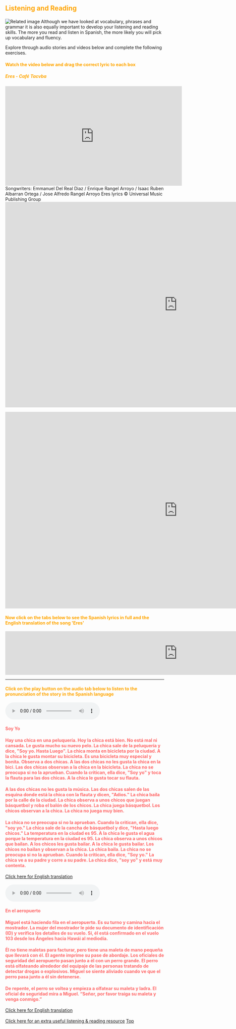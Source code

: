 <h2><p style="color:orange;">Listening and Reading</p></h2>
<p></p>
<img class="imgLeft"
src="http://catplanet.org/wp-content/uploads/2014/02/Is-silicon-the-same.jpg" 
alt="Related image">
Although we have looked at vocabulary, phrases and grammar it is also equally important to develop your listening and reading skills. The more you read and listen in Spanish, the more likely you will pick up vocabulary and fluency.
<p></p>
Explore through audio stories and videos below and complete the following exercises.
 <div style="clear:both;"> </div>
 <h4><p style="color:orange;">Watch the video below and drag the correct lyric to each box</p></h4>
 <h5><p style="color:orange;">Eres - Café Tacvba</p></h5>
 <iframe width="560" height="315" src="https://www.youtube.com/embed/98Akpf1ph2o" frameborder="0" allow="accelerometer; autoplay; encrypted-media; gyroscope; picture-in-picture" allowfullscreen></iframe>
Songwriters: Emmanuel Del Real Diaz / Enrique Rangel Arroyo / Isaac Ruben Albarran Ortega / Jose Alfredo Rangel Arroyo
Eres lyrics © Universal Music Publishing Group
 <br>
<iframe src="https://h5p.org/h5p/embed/394365" width="1090" height="650" frameborder="0" allowfullscreen="allowfullscreen"></iframe><script src="https://h5p.org/sites/all/modules/h5p/library/js/h5p-resizer.js" charset="UTF-8"></script>
<p></p>
<iframe src="https://h5p.org/h5p/embed/394368" width="1090" height="622" frameborder="0" allowfullscreen="allowfullscreen"></iframe><script src="https://h5p.org/sites/all/modules/h5p/library/js/h5p-resizer.js" charset="UTF-8"></script>
<br>
<h4><p style="color:orange;">Now click on the tabs below to see the Spanish lyrics in full and the English translation of the song 'Eres'</p></h4>
 <p></p>
<iframe src="https://h5p.org/h5p/embed/394340" width="1090" height="138" frameborder="0" allowfullscreen="allowfullscreen"></iframe><script src="https://h5p.org/sites/all/modules/h5p/library/js/h5p-resizer.js" charset="UTF-8"></script>
<hr>
<h4><p style="color:orange;">Click on the play button on the audio tab below to listen to the pronunciation of the story in the Spanish language</p></h4>
<p></p>
<audio controls>
 
  <source src="assets/css/test/TextTo.mp3" type="audio/mpeg">
  Your browser does not support the audio tag.
</audio>
<h4><p style="color:#ff6666;">Soy Yo</p></h4>
<h4><p style="color:#ff6666;">Hay una chica en una peluquería. Hoy la chica está bien. No está mal ni cansada. Le gusta mucho su nuevo pelo. La chica sale de la peluquería y dice, "Soy yo. Hasta Luego". La chica monta en bicicleta por la ciudad. A la chica le gusta montar su bicicleta. Es una bicicleta muy especial y bonita. Observa a dos chicas. A las dos chicas no les gusta la chica en la bici. Las dos chicas observan a la chica en la bicicleta. La chica no se preocupa si no la aprueban. Cuando la critican, ella dice, "Soy yo" y toca la flauta para las dos chicas. A la chica le gusta tocar su flauta. </p></h4>

<h4><p style="color:#ff6666;"> A las dos chicas no les gusta la música. Las dos chicas salen de las esquina donde está la chica con la flauta y dicen, "Adios." La chica baila por la calle de la ciudad. La chica observa a unos chicos que juegan básquetbol y roba el balón de los chicos. La chica juega básquetbol. Los chicos observan a la chica. La chica no juega muy bien. </p></h4>

 <h4><p style="color:#ff6666;">La  chica no se preocupa si no la aprueban. Cuando la critican, ella dice, "soy yo." La chica sale de la cancha de básquetbol y dice, "Hasta luego chicos." La temperatura en la ciudad es 95. A la chica le gusta el agua porque la temperatura en la ciudad es 95. La chica observa a unos chicos que bailan. A los chicos les gusta bailar. A la chica le gusta bailar. Los chicos no bailan y observan a la chica. La chica baila. La chica no se preocupa si no la aprueban. Cuando la critican, ella dice, "Soy yo." La chica ve a su padre y corre a su padre. La chica dice, "soy yo" y está muy contenta.</p></h4>
 <p>
  <a style="float:left;" href="landr1.html" class="btn2">Click here for English translation</a>
  </p>
 <div style="clear:both;"> </div>
 <br>

<audio controls>
 
  <source src="assets/css/test/AbsoluteBegReading5-Aeropuerto1.mp3" type="audio/mpeg">
  Your browser does not support the audio tag.
</audio>
<h4><p style="color:#ff6666;">En el aeropuerto</p></h4>
<h4><p style="color:#ff6666;">Miguel está haciendo fila en el aeropuerto. Es su turno y camina hacia el mostrador. La mujer del mostrador le pide su documento de identificación (ID) y verifica los detalles de su vuelo. Sí, él está confirmado en el vuelo 103 desde los Ángeles hacia Hawái al mediodía. </p></h4>

<h4><p style="color:#ff6666;"> Él no tiene maletas para facturar, pero tiene una maleta de mano pequeña que llevará con él. El agente imprime su pase de abordaje. Los oficiales de seguridad del aeropuerto pasan junto a él con un perro grande. El perro está olfateando alrededor del equipaje de las personas tratando de detectar drogas o explosivos. Miguel se siente aliviado cuando ve que el perro pasa junto a él sin detenerse. </p></h4>

<h4><p style="color:#ff6666;"> De repente, el perro se voltea y empieza a olfatear su maleta y ladra. El oficial de seguridad mira a Miguel. “Señor, por favor traiga su maleta y venga conmigo.”</p></h4>
<p>
  <a style="float:left;" href="landr2.html" class="btn2">Click here for English translation</a>
  </p>
 <div style="clear:both;"> </div>
 <br>
 <a href="http://www.bbc.co.uk/languages/spanish/mividaloca/ep01/">Click here for an extra useful listening & reading resource</a>
<a href="#top">Top</a>

